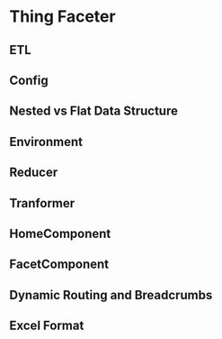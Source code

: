 # Thing Faceter

## ETL

## Config

## Nested vs Flat Data Structure

## Environment

## Reducer

## Tranformer

## HomeComponent

## FacetComponent

## Dynamic Routing and Breadcrumbs

## Excel Format